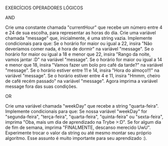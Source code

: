 EXERCÍCIOS OPERADORES LÓGICOS

AND

Crie uma constante chamada "currentHour" que recebe um número entre 4 e 24 de sua escolha, para representar as horas do dia.
Crie uma variável chamada "message" que, inicialmente, é uma string vazia.
Implemente condicionais para que:
Se o horário for maior ou igual a 22, insira "Não deveríamos comer nada, é hora de dormir" na variável "message".
Se o horário for maior ou igual a 18 e menor que 22, insira "Rango da noite, vamos jantar :D" na variável "message".
Se o horário for maior ou igual a 14 e menor que 18, insira "Vamos fazer um bolo pro café da tarde?" na variável "message".
Se o horário estiver entre 11 e 14, insira "Hora do almoço!!!" na variável "message".
Se o horário estiver entre 4 e 11, insira "Hmmm, cheiro de café recém passado" na variável "message".
Agora imprima a variável message fora das suas condições.


OR

Crie uma variável chamada "weekDay" que recebe a string "quarta-feira".
Implemente condicionais para que:
Se nossa variável "weekDay" for "segunda-feira", "terça-feira", "quarta-feira", "quinta-feira" ou "sexta-feira", imprima "Oba, mais um dia de aprendizado na Trybe >:D".
Se for algum dia de fim de semana, imprima "FINALMENTE, descanso merecido UwU".
Experimente trocar o valor da string ou até mesmo montar seu próprio algoritmo. Esse assunto é muito importante para seu aprendizado :).